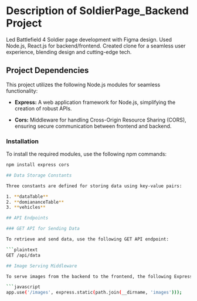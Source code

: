# Description of SoldierPage_Backend Project
Led Battlefield 4 Soldier page development with Figma design. Used Node.js, React.js for backend/frontend. Created clone for a seamless user experience, blending design and cutting-edge tech.

## Project Dependencies

This project utilizes the following Node.js modules for seamless functionality:

- **Express:** A web application framework for Node.js, simplifying the creation of robust APIs.

- **Cors:** Middleware for handling Cross-Origin Resource Sharing (CORS), ensuring secure communication between frontend and backend.

### Installation

To install the required modules, use the following npm commands:

```bash
npm install express cors

## Data Storage Constants

Three constants are defined for storing data using key-value pairs:

1. **dataTable**
2. **domiananceTable**
3. **vehicles**

## API Endpoints

### GET API for Sending Data

To retrieve and send data, use the following GET API endpoint:

```plaintext
GET /api/data

## Image Serving Middleware

To serve images from the backend to the frontend, the following Express middleware is employed from the images directory:

```javascript
app.use('/images', express.static(path.join(__dirname, 'images')));


